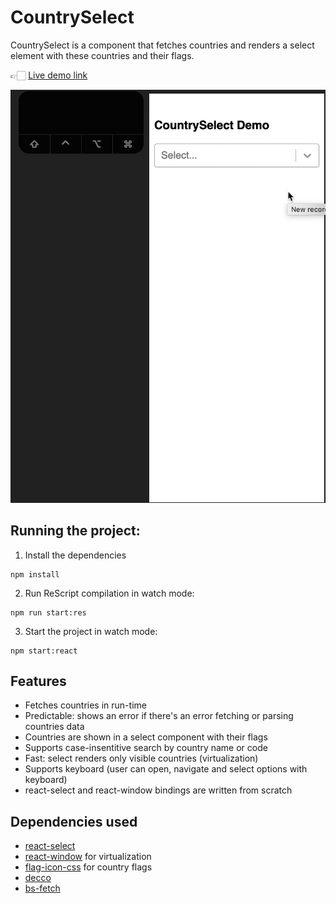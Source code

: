 # CountrySelect

CountrySelect is a component that fetches countries and renders a select element with these countries and their flags.

👉🏻 [Live demo link](https://re-country-select.netlify.app)

![Demo](./demo.gif)

## Running the project:

1. Install the dependencies

```
npm install
```

2. Run ReScript compilation in watch mode:

```
npm run start:res
```

3. Start the project in watch mode:

```
npm start:react
```

## Features

- Fetches countries in run-time
- Predictable: shows an error if there's an error fetching or parsing countries data
- Countries are shown in a select component with their flags
- Supports case-insentitive search by country name or code
- Fast: select renders only visible countries (virtualization)
- Supports keyboard (user can open, navigate and select options with keyboard)
- react-select and react-window bindings are written from scratch

## Dependencies used

- [react-select](https://github.com/JedWatson/react-select/)
- [react-window](https://github.com/bvaughn/react-window#:~:text=react%2Dwindow%20is%20a%20complete%20rewrite%20of%20react%2Dvirtualized%20.&text=If%20react%2Dwindow%20provides%20the,Use%20react%2Dvirtualized%20.) for virtualization
- [flag-icon-css](https://github.com/lipis/flag-icon-css) for country flags
- [decco](https://github.com/reasonml-labs/decco)
- [bs-fetch](https://github.com/reasonml-community/bs-fetch)
